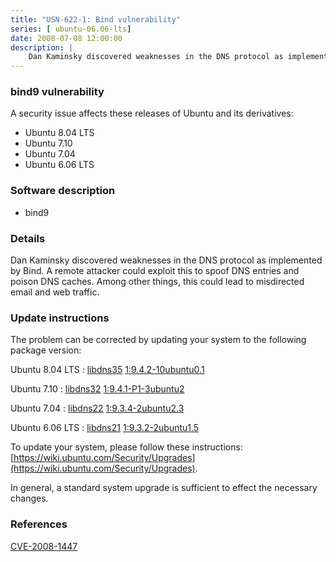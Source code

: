 ```yaml
---
title: "USN-622-1: Bind vulnerability"
series: [ ubuntu-06.06-lts]
date: 2008-07-08 12:00:00
description: |
    Dan Kaminsky discovered weaknesses in the DNS protocol as implemented by Bind.  A remote attacker could exploit this to spoof DNS entries and poison DNS caches. Among other things, this could lead to misdirected email and web traffic. 
--- 
```

 
### bind9 vulnerability

A security issue affects these releases of Ubuntu and its derivatives:

* Ubuntu 8.04 LTS
* Ubuntu 7.10
* Ubuntu 7.04
* Ubuntu 6.06 LTS

### Software description

* bind9 

### Details

Dan Kaminsky discovered weaknesses in the DNS protocol as implemented by Bind. A remote attacker could exploit this to spoof DNS entries and poison DNS caches. Among other things, this could lead to misdirected email and web traffic. 

### Update instructions

The problem can be corrected by updating your system to the following package version:

Ubuntu 8.04 LTS
 : [libdns35](https://launchpad.net/ubuntu/+source/bind9) <span> [1:9.4.2-10ubuntu0.1](https://launchpad.net/ubuntu/+source/bind9/1:9.4.2-10ubuntu0.1) </span> 

Ubuntu 7.10
 : [libdns32](https://launchpad.net/ubuntu/+source/bind9) <span> [1:9.4.1-P1-3ubuntu2](https://launchpad.net/ubuntu/+source/bind9/1:9.4.1-P1-3ubuntu2) </span> 

Ubuntu 7.04
 : [libdns22](https://launchpad.net/ubuntu/+source/bind9) <span> [1:9.3.4-2ubuntu2.3](https://launchpad.net/ubuntu/+source/bind9/1:9.3.4-2ubuntu2.3) </span> 

Ubuntu 6.06 LTS
 : [libdns21](https://launchpad.net/ubuntu/+source/bind9) <span> [1:9.3.2-2ubuntu1.5](https://launchpad.net/ubuntu/+source/bind9/1:9.3.2-2ubuntu1.5) </span> 

To update your system, please follow these instructions: [https://wiki.ubuntu.com/Security/Upgrades](https://wiki.ubuntu.com/Security/Upgrades).

In general, a standard system upgrade is sufficient to effect the necessary changes. 

### References

 [CVE-2008-1447](http://people.ubuntu.com/~ubuntu-security/cve/CVE-2008-1447)
 
